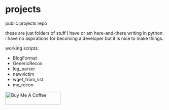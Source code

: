 # projects
public projects repo

these are just folders of stuff I have or am here-and-there writing in python.  
i have no aspirations for becoming a developer but it is nice to make things. 

working scripts: 
* BlogFormat  
* GenericRecon  
* log_parser  
* newvictim  
* wget_from_list  
* mx_recon

<a href="https://www.buymeacoffee.com/cpardue0" target="_blank"><img src="https://cdn.buymeacoffee.com/buttons/default-orange.png" alt="Buy Me A Coffee" height="41" width="174"></a>
